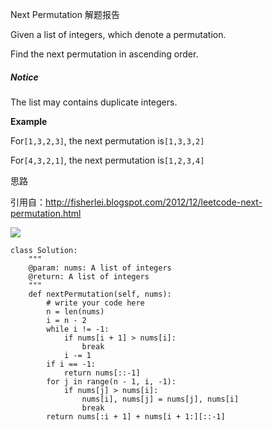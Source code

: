 Next Permutation 解题报告

Given a list of integers, which denote a permutation.

Find the next permutation in ascending order.

##### Notice

The list may contains duplicate integers.

**Example**

For`[1,3,2,3]`, the next permutation is`[1,3,3,2]`

For`[4,3,2,1]`, the next permutation is`[1,2,3,4]`

思路

引用自：http://fisherlei.blogspot.com/2012/12/leetcode-next-permutation.html

![](http://4.bp.blogspot.com/-4zN0u5JG0vs/UN0xPEkP5yI/AAAAAAAAG9Q/O48ZfwB1i_c/s1600/Picture4.png)

```
class Solution:
    """
    @param: nums: A list of integers
    @return: A list of integers
    """
    def nextPermutation(self, nums):
        # write your code here
        n = len(nums)
        i = n - 2
        while i != -1:
            if nums[i + 1] > nums[i]:
                break
            i -= 1
        if i == -1:
            return nums[::-1]
        for j in range(n - 1, i, -1):
            if nums[j] > nums[i]:
                nums[i], nums[j] = nums[j], nums[i]
                break
        return nums[:i + 1] + nums[i + 1:][::-1]

```



